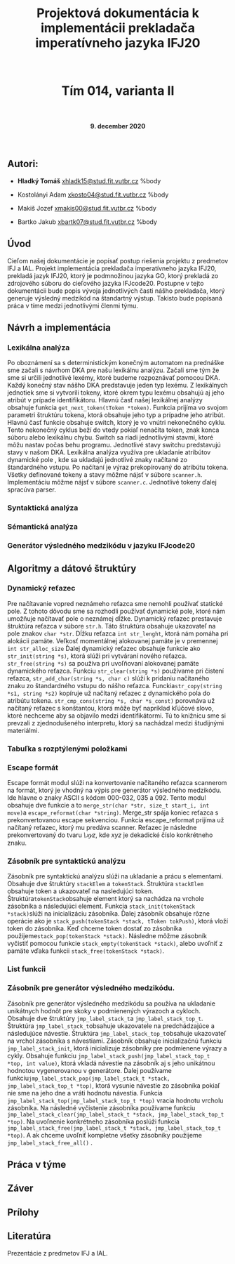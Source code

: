 &nbsp;
<center> <h1> Projektová dokumentácia k implementácii prekladača imperatívneho jazyka IFJ20</h1> </center>
&nbsp;
<center> <h1>Tím 014, varianta II </h1> </center>
&nbsp;
<center> <h4> 9. december 2020</h4> </center>
&nbsp;

## Autori:
- **Hladký Tomáš** xhladk15@stud.fit.vutbr.cz		%body

- Kostolányi Adam xkosto04@stud.fit.vutbr.cz			%body		

- Makiš Jozef xmakis00@stud.fit.vutbr.cz			%body

- Bartko Jakub xbartk07@stud.fit.vutbr.cz			%body
&nbsp;

## Úvod 

Cieľom našej dokumentácie je popísať postup riešenia projektu z predmetov IFJ a IAL. Projekt implementácia prekladača imperatívneho jazyka IFJ20, prekladá jazyk IFJ20, ktorý je podmnožinou jazyka GO, ktorý prekladá zo zdrojového súboru do cieľového jazyka IFJcode20.  Postupne v tejto dokumentácii bude popis vývoja jednotlivých časti nášho prekladača, ktorý generuje výsledný medzikód na štandartný výstup. Takisto bude popísaná práca v tíme medzi jednotlivými členmi týmu.

## Návrh a implementácia
### Lexikálna analýza
Po oboznámení sa s deterministickým konečným automatom na prednáške sme začali s návrhom DKA pre našu lexikálnu analýzu. Začali sme tým že sme si určili jednotlivé lexémy, ktoré budeme rozpoznávať pomocou DKA. Každý konečný stav nášho DKA predstavuje jeden typ lexému. Z lexikálnych jednotiek sme si vytvorili tokeny, ktoré okrem typu lexému obsahujú aj jeho atribút v prípade identifikátoru. Hlavnú časť našej lexikálnej analýzy obsahuje funkcia `get_next_token(tToken *token)`. Funkcia prijíma vo svojom parametri štruktúru tokena, ktorá obsahuje jeho typ a prípadne jeho atribút. Hlavnú časť funkcie obsahuje switch, ktorý je vo vnútri nekonečného cyklu. Tento nekonečný cyklus beží do vtedy pokiaľ nenačíta token, znak konca súboru alebo lexikálnu chybu. Switch sa riadi jednotlivými stavmi, ktoré môžu nastav počas behu programu. Jednotlivé stavy switchu predstavujú stavy v našom DKA. Lexikálna analýza využíva pre ukladanie atribútov dynamické pole , kde sa ukladajú jednotlivé znaky načítané zo štandardného vstupu. Po načítaní je výraz prekopírovaný do atribútu tokena. Všetky definované tokeny a stavy môžme nájsť v súbore `scanner.h`. Implementáciu môžme nájsť v súbore `scanner.c`. Jednotlivé tokeny ďalej spracúva parser.

### Syntaktická analýza

### Sémantická analýza

### Generátor výsledného medzikódu v jazyku IFJcode20

## Algoritmy a dátové štruktúry
### Dynamický reťazec
Pre načítavanie vopred neznámeho reťazca sme nemohli používať statické pole. Z tohoto dôvodu sme sa rozhodli používať dynamické pole, ktoré nám umožňuje načítavať pole o neznámej dĺžke. Dynamický reťazec prestavuje štruktúra reťazca v súbore `str.h`. Táto štruktúra obsahuje ukazovateľ na pole znakov `char *str`. Dĺžku reťazca `int str_lenght`, ktorá nám pomáha pri alokácii pamäte. Veľkosť momentálnej alokovanej pamäte je v premennej `int str_alloc_size` Ďalej dynamický reťazec obsahuje funkcie ako `str_init(string *s)`, ktorá slúži pri vytváraní nového reťazca. `str_free(string *s)` sa používa pri uvoľňovaní alokovanej pamäte dynamického reťazca. Funkciu `str_clear(string *s)` používame pri čistení reťazca, `str_add_char(string *s, char c)` slúži k pridaniu načítaného znaku zo štandardného vstupu do nášho reťazca. Funckia`str_copy(string *s1, string *s2)` kopíruje už načítaný reťazec 
z dynamického pola do atribútu tokena. `str_cmp_cons(string *s, char *s_const)` porovnáva už načítaný reťazec s konštantou, ktorá môže byť napríklad kľúčové slovo, ktoré nechceme aby sa objavilo medzi identifikátormi. Tú to knižnicu sme si prevzali z zjednodušeného interpretu, ktorý sa nachádzal medzi študijnými materiálmi.

### Tabuľka s rozptýlenými položkami 

### Escape formát
Escape formát modul slúži na konvertovanie načítaného reťazca scannerom na formát, ktorý je vhodný na výpis pre generátor výsledného medzikódu. Ide hlavne o znaky ASCII s kódom 000-032, 035 a 092. Tento modul obsahuje dve funkcie a to `merge_str(char *str, size_t start_i, int move)`a `escape_reformat(char *string)`. Merge_str spája koniec reťazca 
s prekonvertovanou escape sekvenciou. Funkcia escape_reformat prijíma už načítaný reťazec, ktorý mu predáva scanner. Reťazec je následne prekonvertovaný do tvaru _\𝑥𝑦z_, kde _xyz_ je dekadické číslo konkrétneho znaku.

### Zásobník pre syntaktickú analýzu
Zásobník pre syntaktickú analýzu slúži na ukladanie a prácu s elementami. Obsahuje dve štruktúry `stackElem` a `tokenStack`. Štruktúra `stackElem` obsahuje token a ukazovateľ na nasledujúci token. Štruktúra`tokenStack`obsahuje element ktorý sa nachádza na vrchole zásobníka a následujúci element. Funkcia `stack_init(tokenStack *stack)`slúži na inicializáciu zásobníka. Ďalej zásobník obsahuje rôzne operácie ako je `stack_push(tokenStack *stack, tToken tokPush)`, ktorá vloží token do zásobníka.  Keď chceme token dostať zo zásobníka použijeme`stack_pop(tokenStack *stack)`. Následne môžme zásobník vyčistiť pomocou funkcie `stack_empty(tokenStack *stack)`, alebo uvoľniť z pamäte vďaka funkcii `stack_free(tokenStack *stack)`.

### List funkcii

### Zásobník pre generátor výsledného medzikódu.
Zásobník pre generátor výsledného medzikódu sa používa na ukladanie unikátnych hodnôt pre skoky v podmienených výrazoch a cykloch. Obsahuje dve štruktúry `jmp_label_stack_t`a `jmp_label_stack_top_t`. Štruktúra `jmp_label_stack_t`obsahuje ukazovatele na predchádzajúce a následujúce návestie. Štruktúra `jmp_label_stack_top_t`obsahuje ukazovateľ na vrchol zásobníka s návestiami. Zásobník obsahuje inicializačnú funkciu `jmp_label_stack_init`, ktorá inicializuje zásobníky pre podmienene výrazy a cykly. Obsahuje funkciu `jmp_label_stack_push(jmp_label_stack_top_t *top, int value)`, ktorá vkladá návestie na zásobník aj s jeho unikátnou hodnotou vygenerovanou v generátore. Ďalej používame funkciu`jmp_label_stack_pop(jmp_label_stack_t *stack, jmp_label_stack_top_t *top)`, ktorá vysunie návestie zo zásobníka pokiaľ nie sme na jeho dne a vráti hodnotu návestia. Funkcia `jmp_label_stack_top(jmp_label_stack_top_t *top)` vracia hodnotu vrcholu zásobníka. Na následné vyčistenie zásobníka používame funkciu 
`jmp_label_stack_clear(jmp_label_stack_t *stack, jmp_label_stack_top_t *top)`. Na uvoľnenie konkrétneho zásobníka poslúži funkcia 
`jmp_label_stack_free(jmp_label_stack_t *stack, jmp_label_stack_top_t *top)`. A ak chceme uvoľniť kompletne všetky zásobníky použijeme  `jmp_label_stack_free_all()` .
## Práca v týme 
## Záver
## Prílohy
## Literatúra
Prezentácie z predmetov IFJ a IAL.

<!--stackedit_data:
eyJoaXN0b3J5IjpbLTEzNjUzMjU1NywtMTA3NTAxMDMzMiwxNT
M5NjMzMjI4LC0zOTYwNzI2NjIsLTg1MjEyNTIyNSwtNjY3NTg0
OTI1LC0yMTEwMTU0MzYzLDYwMDc1MjU1LC00Njc4NTM2NDIsLT
EwMjk2NTI3NzEsNzgwMDMwMzUxLDExNjA2MjgzNzYsLTY2Njg1
MDkxNywxNDkwNDY0NzkzLDEwMTczOTQxMTMsMjAyODI3NDc2Mi
wxNjI3Mjg3MzAxLDUxNjUxNjUxNiwtNDEwMTcwNzAzLDIwMDc0
ODAxNDFdfQ==
-->